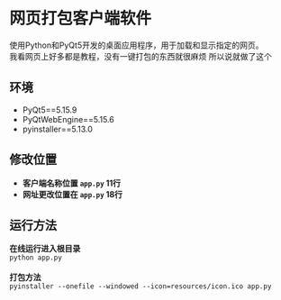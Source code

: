 # 网页打包客户端软件
使用Python和PyQt5开发的桌面应用程序，用于加载和显示指定的网页。<br>
我看网页上好多都是教程，没有一键打包的东西就很麻烦
所以说就做了这个
## 环境
* PyQt5==5.15.9
* PyQtWebEngine==5.15.6
* pyinstaller==5.13.0
## 修改位置
* **客户端名称位置 `app.py` 11行**<br>
* **网址更改位置在 `app.py` 18行**<br>
## 运行方法
**在线运行进入根目录**<br> `python app.py`
<br><br>
**打包方法**<br>
`pyinstaller --onefile --windowed --icon=resources/icon.ico app.py`
